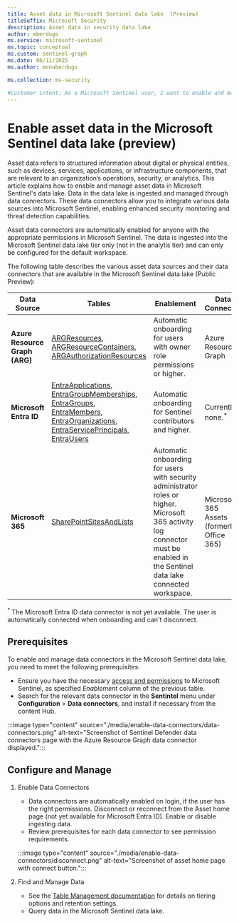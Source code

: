 ```yaml
---  
title: Asset data in Microsoft Sentinel data lake  (Preview)
titleSuffix: Microsoft Security  
description: Asset data in security data lake 
author: mberdugo  
ms.service: microsoft-sentinel  
ms.topic: conceptual
ms.custom: sentinel-graph
ms.date: 06/11/2025
ms.author: monaberdugo  

ms.collection: ms-security

#Customer intent: As a Microsoft Sentinel user, I want to enable and manage data connectors in the Microsoft Sentinel data lake so that I can ingest and analyze security-related data from various sources.
---
```


# Enable asset data in the Microsoft Sentinel data lake (preview)

Asset data refers to structured information about digital or physical entities, such as devices, services, applications, or infrastructure components, that are relevant to an organization’s operations, security, or analytics. This article explains how to enable and manage asset data in Microsoft Sentinel's data lake. Data in the data lake is ingested and managed through data connectors. These data connectors allow you to integrate various data sources into Microsoft Sentinel, enabling enhanced security monitoring and threat detection capabilities.

Asset data connectors are automatically enabled for anyone with the appropriate permissions in Microsoft Sentinel. The data is ingested into the Microsoft Sentinel data lake tier only (not in the analytis tier) and can only be configured for the default workspace.

The following table describes the various asset data sources and their data connectors that are available in the Microsoft Sentinel data lake (Public Preview):

| Data Source    | Tables                                                                                                                                                                                                                                         | Enablement                                                                                                                        | Data Connector                                 | Data Freshness                  | Retention Period                                 |
|------------------------------|-----------------------------------------------------------------------------------------------------------------------------------------------------------------------------------------------------------------------------------------------|-----------------------------------------------------------------------------------------------------------------------------------|------------------------------------------------|-------------------------------|--------------------------------------------------|
| **Azure Resource Graph (ARG)**   | [ARGResources](./data-source-tables.md#argresources), [ARGResourceContainers](./data-source-tables.md#argresourcecontainers), [ARGAuthorizationResources](./data-source-tables.md#argauthorizationresources)                           | Automatic onboarding for users with owner role permissions or higher.                                                             | Azure Resource Graph                            | Snapshot taken every 90 minutes. | Default 30 days. Up to 12 years.   |
| **Microsoft Entra ID**           | [EntraApplications](./data-source-tables.md#entraapplications), [EntraGroupMemberships](./data-source-tables.md#entragroupmemberships), [EntraGroups](./data-source-tables.md#entragroups), [EntraMembers](./data-source-tables.md#entramembers), [EntraOrganizations](./data-source-tables.md#entraorganizations), [EntraServicePrincipals](./data-source-tables.md#entraserviceprincipals), [EntraUsers](./data-source-tables.md#entrausers) | Automatic onboarding for Sentinel contributors and higher.  | Currently, none.<sup>*</sup> | Snapshot taken every 4 hours.   | Default 30 days. Up to 12 years.   |
| **Microsoft 365**                | [SharePointSitesAndLists](./data-source-tables.md#sharepointsitesandlists)                                                                                                                              | Automatic onboarding for users with security administrator roles or higher. Microsoft 365 activity log connector must be enabled in the Sentinel data lake connected workspace. | Microsoft 365 Assets (formerly, Office 365)     | Snapshot taken every 24 hours.   | Default 30 days. Up to 12 years. |

<sup>*</sup> The Microsoft Entra ID data connector is not yet available. The user is automatically connected when onboarding and can't disconnect.

## Prerequisites

To enable and manage data connectors in the Microsoft Sentinel data lake, you need to meet the following prerequisites:

- Ensure you have the necessary [access and permissions](../roles.md#microsoft-sentinel-roles-permissions-and-allowed-actions) to Microsoft Sentinel, as specified *Enablement* column of the previous table.
- Search for the relevant data connector in the **Sentintel** menu under **Configuration** > **Data connectors**, and install if necessary from the content Hub.

:::image type="content" source="./media/enable-data-connectors/data-connectors.png" alt-text="Screenshot of Sentinel Defender data connectors page with the Azure Resource Graph data connector displayed.":::

## Configure and Manage

1. Enable Data Connectors

    - Data connectors are automatically enabled on login, if the user has the right permissions. Disconnect or reconnect from the Asset home page (not yet available for Microsoft Entra ID). Enable or disable ingesting data.
    - Review prerequisites for each data connector to see permission requirements.

    :::image type="content" source="./media/enable-data-connectors/disconnect.png" alt-text="Screenshot of asset home page with connect button.":::

1. Find and Manage Data

    - See the [Table Management documentation](https://aka.ms/manage-tables-defender-portal) for details on tiering options and retention settings.
    - Query data in the Microsoft Sentinel data lake.
